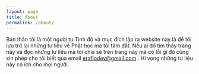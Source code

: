 ```yaml
---
layout: page
title: About
permalink: /about/
---
```


Bản thân tôi là một người tu Tịnh độ và mục đích lập ra website này là để tôi lưu trữ lại những tư liệu về Phật học mà tôi tâm đắt. Nếu ai đó tìm thấy trang này và đọc những tư liệu mà tôi chia sẻ trên trang này mà có lỗi gì đó cũng xin phép cho tôi biết qua email erafiodev@gmail.com . Hi vọng những tư liệu này có ích cho mọi người.

